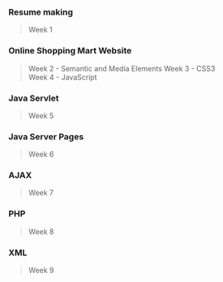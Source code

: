 ### Resume making
> Week 1

### Online Shopping Mart Website
> Week 2 - Semantic and Media Elements
> Week 3 - CSS3<br>
> Week 4 - JavaScript<br>

### Java Servlet
> Week 5

### Java Server Pages
> Week 6

### AJAX
> Week 7

### PHP 
> Week 8

### XML
> Week 9
